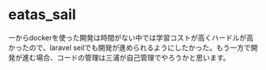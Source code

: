 # eatas_sail
一からdockerを使った開発は時間がない中では学習コストが高くハードルが高かったので、laravel seilでも開発が進められるようにしたかった。もう一方で開発が進む場合、コードの管理は三浦が自己管理でやろうかと思います。
